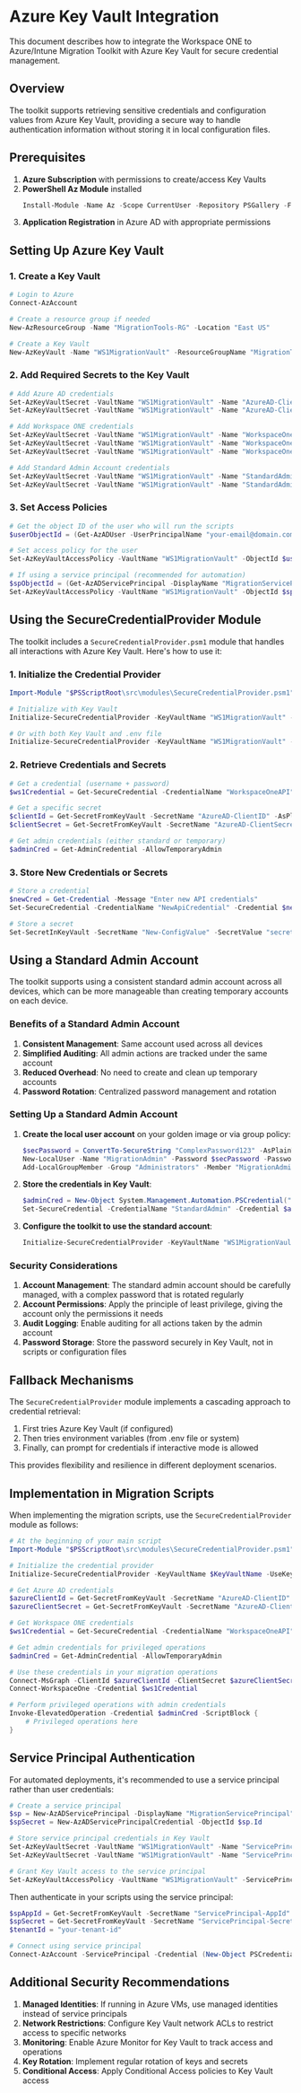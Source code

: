 # Azure Key Vault Integration

This document describes how to integrate the Workspace ONE to Azure/Intune Migration Toolkit with Azure Key Vault for secure credential management.

## Overview

The toolkit supports retrieving sensitive credentials and configuration values from Azure Key Vault, providing a secure way to handle authentication information without storing it in local configuration files.

## Prerequisites

1. **Azure Subscription** with permissions to create/access Key Vaults
2. **PowerShell Az Module** installed
   ```powershell
   Install-Module -Name Az -Scope CurrentUser -Repository PSGallery -Force
   ```
3. **Application Registration** in Azure AD with appropriate permissions

## Setting Up Azure Key Vault

### 1. Create a Key Vault

```powershell
# Login to Azure
Connect-AzAccount

# Create a resource group if needed
New-AzResourceGroup -Name "MigrationTools-RG" -Location "East US"

# Create a Key Vault
New-AzKeyVault -Name "WS1MigrationVault" -ResourceGroupName "MigrationTools-RG" -Location "East US" -EnabledForTemplateDeployment
```

### 2. Add Required Secrets to the Key Vault

```powershell
# Add Azure AD credentials
Set-AzKeyVaultSecret -VaultName "WS1MigrationVault" -Name "AzureAD-ClientID" -SecretValue (ConvertTo-SecureString "your-client-id" -AsPlainText -Force)
Set-AzKeyVaultSecret -VaultName "WS1MigrationVault" -Name "AzureAD-ClientSecret" -SecretValue (ConvertTo-SecureString "your-client-secret" -AsPlainText -Force)

# Add Workspace ONE credentials
Set-AzKeyVaultSecret -VaultName "WS1MigrationVault" -Name "WorkspaceOne-Username" -SecretValue (ConvertTo-SecureString "ws1-username" -AsPlainText -Force)
Set-AzKeyVaultSecret -VaultName "WS1MigrationVault" -Name "WorkspaceOne-Password" -SecretValue (ConvertTo-SecureString "ws1-password" -AsPlainText -Force)
Set-AzKeyVaultSecret -VaultName "WS1MigrationVault" -Name "WorkspaceOne-ApiKey" -SecretValue (ConvertTo-SecureString "ws1-api-key" -AsPlainText -Force)

# Add Standard Admin Account credentials
Set-AzKeyVaultSecret -VaultName "WS1MigrationVault" -Name "StandardAdmin-username" -SecretValue (ConvertTo-SecureString "local-admin-username" -AsPlainText -Force)
Set-AzKeyVaultSecret -VaultName "WS1MigrationVault" -Name "StandardAdmin-password" -SecretValue (ConvertTo-SecureString "local-admin-password" -AsPlainText -Force)
```

### 3. Set Access Policies

```powershell
# Get the object ID of the user who will run the scripts
$userObjectId = (Get-AzADUser -UserPrincipalName "your-email@domain.com").Id

# Set access policy for the user
Set-AzKeyVaultAccessPolicy -VaultName "WS1MigrationVault" -ObjectId $userObjectId -PermissionsToSecrets Get,List

# If using a service principal (recommended for automation)
$spObjectId = (Get-AzADServicePrincipal -DisplayName "MigrationServicePrincipal").Id
Set-AzKeyVaultAccessPolicy -VaultName "WS1MigrationVault" -ObjectId $spObjectId -PermissionsToSecrets Get,List
```

## Using the SecureCredentialProvider Module

The toolkit includes a `SecureCredentialProvider.psm1` module that handles all interactions with Azure Key Vault. Here's how to use it:

### 1. Initialize the Credential Provider

```powershell
Import-Module "$PSScriptRoot\src\modules\SecureCredentialProvider.psm1"

# Initialize with Key Vault
Initialize-SecureCredentialProvider -KeyVaultName "WS1MigrationVault" -UseKeyVault -StandardAdminAccount "LocalAdmin"

# Or with both Key Vault and .env file
Initialize-SecureCredentialProvider -KeyVaultName "WS1MigrationVault" -UseKeyVault -EnvFilePath "./.env" -UseEnvFile -StandardAdminAccount "LocalAdmin"
```

### 2. Retrieve Credentials and Secrets

```powershell
# Get a credential (username + password)
$ws1Credential = Get-SecureCredential -CredentialName "WorkspaceOneAPI"

# Get a specific secret
$clientId = Get-SecretFromKeyVault -SecretName "AzureAD-ClientID" -AsPlainText
$clientSecret = Get-SecretFromKeyVault -SecretName "AzureAD-ClientSecret"  # Returns as SecureString

# Get admin credentials (either standard or temporary)
$adminCred = Get-AdminCredential -AllowTemporaryAdmin
```

### 3. Store New Credentials or Secrets

```powershell
# Store a credential
$newCred = Get-Credential -Message "Enter new API credentials"
Set-SecureCredential -CredentialName "NewApiCredential" -Credential $newCred

# Store a secret
Set-SecretInKeyVault -SecretName "New-ConfigValue" -SecretValue "secret-value"
```

## Using a Standard Admin Account

The toolkit supports using a consistent standard admin account across all devices, which can be more manageable than creating temporary accounts on each device.

### Benefits of a Standard Admin Account

1. **Consistent Management**: Same account used across all devices
2. **Simplified Auditing**: All admin actions are tracked under the same account
3. **Reduced Overhead**: No need to create and clean up temporary accounts
4. **Password Rotation**: Centralized password management and rotation

### Setting Up a Standard Admin Account

1. **Create the local user account** on your golden image or via group policy:
   ```powershell
   $secPassword = ConvertTo-SecureString "ComplexPassword123" -AsPlainText -Force
   New-LocalUser -Name "MigrationAdmin" -Password $secPassword -PasswordNeverExpires -AccountNeverExpires
   Add-LocalGroupMember -Group "Administrators" -Member "MigrationAdmin"
   ```

2. **Store the credentials in Key Vault**:
   ```powershell
   $adminCred = New-Object System.Management.Automation.PSCredential("MigrationAdmin", $secPassword)
   Set-SecureCredential -CredentialName "StandardAdmin" -Credential $adminCred
   ```

3. **Configure the toolkit to use the standard account**:
   ```powershell
   Initialize-SecureCredentialProvider -KeyVaultName "WS1MigrationVault" -UseKeyVault -StandardAdminAccount "MigrationAdmin"
   ```

### Security Considerations

1. **Account Management**: The standard admin account should be carefully managed, with a complex password that is rotated regularly
2. **Account Permissions**: Apply the principle of least privilege, giving the account only the permissions it needs
3. **Audit Logging**: Enable auditing for all actions taken by the admin account
4. **Password Storage**: Store the password securely in Key Vault, not in scripts or configuration files

## Fallback Mechanisms

The `SecureCredentialProvider` module implements a cascading approach to credential retrieval:

1. First tries Azure Key Vault (if configured)
2. Then tries environment variables (from .env file or system)
3. Finally, can prompt for credentials if interactive mode is allowed

This provides flexibility and resilience in different deployment scenarios.

## Implementation in Migration Scripts

When implementing the migration scripts, use the `SecureCredentialProvider` module as follows:

```powershell
# At the beginning of your main script
Import-Module "$PSScriptRoot\src\modules\SecureCredentialProvider.psm1"

# Initialize the credential provider
Initialize-SecureCredentialProvider -KeyVaultName $KeyVaultName -UseKeyVault -EnvFilePath $EnvFilePath -UseEnvFile -StandardAdminAccount $AdminAccount

# Get Azure AD credentials
$azureClientId = Get-SecretFromKeyVault -SecretName "AzureAD-ClientID" -AsPlainText
$azureClientSecret = Get-SecretFromKeyVault -SecretName "AzureAD-ClientSecret"

# Get Workspace ONE credentials
$ws1Credential = Get-SecureCredential -CredentialName "WorkspaceOneAPI"

# Get admin credentials for privileged operations
$adminCred = Get-AdminCredential -AllowTemporaryAdmin

# Use these credentials in your migration operations
Connect-MsGraph -ClientId $azureClientId -ClientSecret $azureClientSecret
Connect-WorkspaceOne -Credential $ws1Credential

# Perform privileged operations with admin credentials
Invoke-ElevatedOperation -Credential $adminCred -ScriptBlock {
    # Privileged operations here
}
```

## Service Principal Authentication

For automated deployments, it's recommended to use a service principal rather than user credentials:

```powershell
# Create a service principal
$sp = New-AzADServicePrincipal -DisplayName "MigrationServicePrincipal"
$spSecret = New-AzADServicePrincipalCredential -ObjectId $sp.Id

# Store service principal credentials in Key Vault
Set-AzKeyVaultSecret -VaultName "WS1MigrationVault" -Name "ServicePrincipal-AppId" -SecretValue (ConvertTo-SecureString $sp.AppId -AsPlainText -Force)
Set-AzKeyVaultSecret -VaultName "WS1MigrationVault" -Name "ServicePrincipal-Secret" -SecretValue (ConvertTo-SecureString $spSecret.SecretText -AsPlainText -Force)

# Grant Key Vault access to the service principal
Set-AzKeyVaultAccessPolicy -VaultName "WS1MigrationVault" -ServicePrincipalName $sp.AppId -PermissionsToSecrets Get,List
```

Then authenticate in your scripts using the service principal:

```powershell
$spAppId = Get-SecretFromKeyVault -SecretName "ServicePrincipal-AppId" -AsPlainText
$spSecret = Get-SecretFromKeyVault -SecretName "ServicePrincipal-Secret"
$tenantId = "your-tenant-id"

# Connect using service principal
Connect-AzAccount -ServicePrincipal -Credential (New-Object PSCredential($spAppId, $spSecret)) -TenantId $tenantId
```

## Additional Security Recommendations

1. **Managed Identities**: If running in Azure VMs, use managed identities instead of service principals
2. **Network Restrictions**: Configure Key Vault network ACLs to restrict access to specific networks
3. **Monitoring**: Enable Azure Monitor for Key Vault to track access and operations
4. **Key Rotation**: Implement regular rotation of keys and secrets
5. **Conditional Access**: Apply Conditional Access policies to Key Vault access 